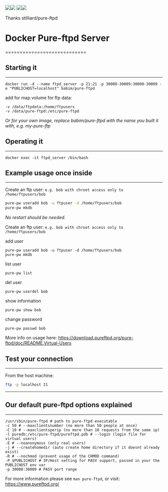 [![](https://images.microbadger.com/badges/image/babim/pure-ftpd.svg)](https://microbadger.com/images/babim/pure-ftpd "Get your own image badge on microbadger.com")[![](https://images.microbadger.com/badges/version/babim/pure-ftpd.svg)](https://microbadger.com/images/babim/pure-ftpd "Get your own version badge on microbadger.com")
[![](https://images.microbadger.com/badges/image/babim/pure-ftpd:ssh.svg)](https://microbadger.com/images/babim/pure-ftpd:ssh "Get your own image badge on microbadger.com")[![](https://images.microbadger.com/badges/version/babim/pure-ftpd:ssh.svg)](https://microbadger.com/images/babim/pure-ftpd:ssh "Get your own version badge on microbadger.com")

Thanks stilliard/pure-ftpd

# Docker Pure-ftpd Server
============================

## Starting it 
------------------------------

`docker run -d --name ftpd_server -p 21:21 -p 30000-30009:30000-30009 -e "PUBLICHOST=localhost" babim/pure-ftpd`

add for map volume for ftp data:
```
-v /data/ftpdata:/home/ftpusers
-v /data/pure-ftpd:/etc/pure-ftpd
```

*Or for your own image, replace babim/pure-ftpd with the name you built it with, e.g. my-pure-ftp*

## Operating it
------------------------------

`docker exec -it ftpd_server /bin/bash`

## Example usage once inside
------------------------------

Create an ftp user: `e.g. bob with chroot access only to /home/ftpusers/bob`
```bash
pure-pw useradd bob -u ftpuser -d /home/ftpusers/bob
pure-pw mkdb
```
*No restart should be needed.*

Create an ftp user: `e.g. bob with chroot access only to /home/ftpusers/bob`

add user
```
pure-pw useradd bob -u ftpuser -d /home/ftpusers/bob
pure-pw mkdb
```
list user
```
pure-pw list
```
del user
```
pure-pw userdel bob
```
show information
```
pure-pw show bob
```
change password
```
pure-pw passwd bob
```
More info on usage here: https://download.pureftpd.org/pure-ftpd/doc/README.Virtual-Users

## Test your connection
-------------------------
From the host machine:
```bash
ftp -p localhost 21
```

----------------------------------------

## Our default pure-ftpd options explained
----------------------------------------

```
/usr/sbin/pure-ftpd # path to pure-ftpd executable
-c 50 # --maxclientsnumber (no more than 50 people at once)
-C 10 # --maxclientsperip (no more than 10 requests from the same ip)
-l puredb:/etc/pure-ftpd/pureftpd.pdb # --login (login file for virtual users)
-E # --noanonymous (only real users)
-j # --createhomedir (auto create home directory if it doesnt already exist)
-R # --nochmod (prevent usage of the CHMOD command)
-P $PUBLICHOST # IP/Host setting for PASV support, passed in your the PUBLICHOST env var
-p 30000:30009 # PASV port range
```

For more information please see `man pure-ftpd`, or visit: https://www.pureftpd.org/
